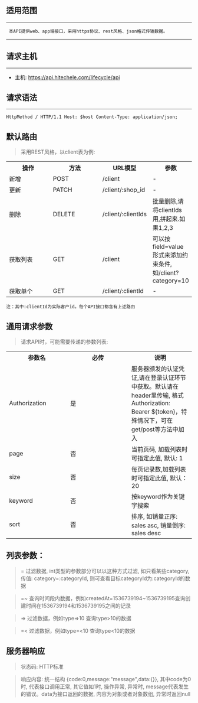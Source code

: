 ## 适用范围
-------------------------
` 本API提供web、app端接口，采用https协议、rest风格、json格式传输数据。`

-------------------------

## 请求主机
---------------
- 主机: https://api.hitechele.com/lifecycle/api

## 请求语法
-------------------------
`
 HttpMethod / HTTP/1.1
 Host: $host
 Content-Type: application/json;
`

## 默认路由

> 采用REST风格，以client表为例:

<table>
    <tr>
        <th style="width:150px;">操作</th>
        <th style="width:150px;">方法</th>
        <th>URL模型</th>
        <th>参数</th>
    </tr>
    <tr>
        <td>新增</td>
        <td>POST</td>
        <td>/client</td>
        <td>-</td>
    </tr>
    <tr>
        <td>更新</td>
        <td>PATCH</td>
        <td>/client/:shop_id</td>
        <td>-</td>
    </tr>
    <tr>
        <td>删除</td>
        <td>DELETE</td>
        <td>/client/:clientIds</td>
        <td>批量删除,请将clientIds用,拼起来.如果1,2,3</td>
    </tr>
    <tr>
        <td>获取列表</td>
        <td>GET</td>
        <td>/client</td>
        <td>可以按field=value形式来添加约束条件,如/client?category=10</td>
    </tr>
    <tr>
        <td>获取单个</td>
        <td>GET</td>
        <td>/client/:clientId</td>
        <td>-</td>
    </tr>
</table>

`注：其中:clientId为实际客户id。每个API接口都含有上述路由`

## 通用请求参数

>请求API时，可能需要传递的参数列表:

<table>
    <tr>
        <th style="width:150px;">参数名</th>
        <th style="width:150px;">必传</th>
        <th>说明</th>
    </tr>
    <tr>
        <td>Authorization</td>
        <td>是</td>
        <td>服务器颁发的认证凭证,请在登录认证环节中获取。默认请在header里传输, 格式Authorization: Bearer ${token}，特殊情况下，可在get/post等方法中加入</td>
    </tr>
    <tr>
        <td>page</td>
        <td>否</td>
        <td>当前页码, 加载列表时可指定此值, 默认: 1</td>
    </tr>
    <tr>
       <td>size</td>
       <td>否</td>
       <td>每页记录数,加载列表时可指定此值, 默认：20</td>
    </tr>
    <tr>
        <td>keyword</td>
        <td>否</td>
        <td>按keyword作为关键字搜索</td>
    </tr>
    <tr>
        <td>sort</td>
        <td>否</td>
        <td>排序, 如销量正序: sales asc, 销量倒序: sales desc</td>
    </tr>
</table>

## 列表参数：

>  = 过滤数据, int类型的参数部分可以以这种方式过滤, 如只看某些category, 传值: category=:categoryId, 则可查看目标categoryId为:categoryId的数据

>  =~ 查询时间段内数据，例如createdAt=1536739194~1536739195查询创建时间在1536739194和1536739195之间的记录

>  => 过滤数据，例如type=>10 查询type>10的数据

>  =< 过滤数据，例如type=<10 查询type<10的数据

## 服务器响应

> 状态码: HTTP标准

> 响应内容: 统一结构 {code:0,message:"message",data:{}}, 其中code为0时, 代表接口调用正常, 其它值如1时, 操作异常, 异常时, message代表发生的错误。data为接口返回的数据, 内容为对象或者对象数组, 异常时返回null